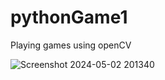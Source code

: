# pythonGame1
   Playing games using openCV

 
![Screenshot 2024-05-02 201340](https://github.com/ParasDeshpande/Playing_Using_Computer_Vision/assets/159699595/95a0958c-514c-441d-b4a4-037bbad0187b)
